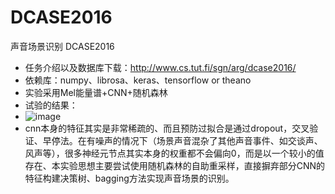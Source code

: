 # DCASE2016
声音场景识别
DCASE2016
- 任务介绍以及数据库下载：http://www.cs.tut.fi/sgn/arg/dcase2016/
- 依赖库：numpy、librosa、keras、tensorflow or theano
- 实验采用Mel能量谱+CNN+随机森林
- 试验的结果：
- ![image](https://github.com/DeepLJH0001/DCASE2016/blob/master/images/%E9%94%99%E5%88%86%E7%9F%A9%E9%98%B5.png)
- cnn本身的特征其实是非常稀疏的、而且预防过拟合是通过dropout，交叉验证、早停法。在有噪声的情况下（场景声音混杂了其他声音事件、如交谈声、风声等），很多神经元节点其实本身的权重都不会偏向0，而是以一个较小的值存在、本实验思想主要尝试使用随机森林的自助重采样，直接摒弃部分CNN的特征构建决策树、bagging方法实现声音场景的识别。

